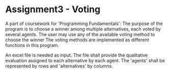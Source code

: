 # Assignment3 - Voting
A part of coursework for 'Programming Fundamentals':
The purpose of the program is to choose a winner among multiple alternatives, each voted by several agents.
The user may use any of the available voting method to choose the winner
The voting methods are implemented as different functions in this program.

An excel file is needed as input.
The file shall provide the qualitative evaluation assigned to each alternative by each agent.
The 'agents' shall be represented by rows and 'alternatives' by columns.
